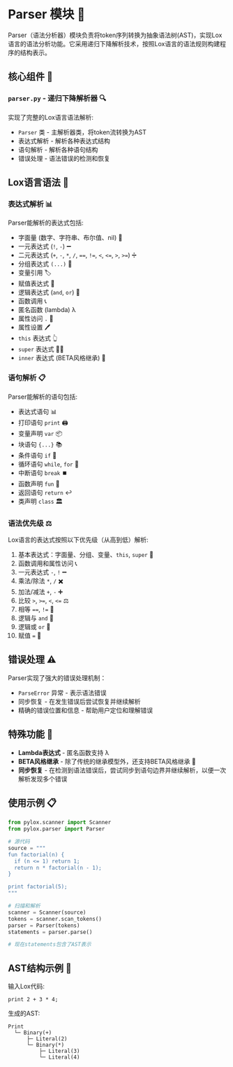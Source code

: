 # Parser 模块 🧩

Parser（语法分析器）模块负责将token序列转换为抽象语法树(AST)，实现Lox语言的语法分析功能。它采用递归下降解析技术，按照Lox语言的语法规则构建程序的结构表示。

## 核心组件 🎯

### `parser.py` - 递归下降解析器 🔍

实现了完整的Lox语言语法解析:

- `Parser` 类 - 主解析器类，将token流转换为AST
- 表达式解析 - 解析各种表达式结构
- 语句解析 - 解析各种语句结构
- 错误处理 - 语法错误的检测和恢复

## Lox语言语法 📝

### 表达式解析 📊

Parser能解析的表达式包括:

- 字面量 (数字、字符串、布尔值、nil) 📝
- 一元表达式 (`!`, `-`) ➖
- 二元表达式 (`+`, `-`, `*`, `/`, `==`, `!=`, `<`, `<=`, `>`, `>=`) ➗
- 分组表达式 `(...)` 🔄
- 变量引用 🏷️
- 赋值表达式 🔄
- 逻辑表达式 (`and`, `or`) 🧠
- 函数调用 📞
- 匿名函数 (lambda) λ
- 属性访问 `.` 🔑
- 属性设置 🖊️
- `this` 表达式 👆
- `super` 表达式 👨‍👦
- `inner` 表达式 (BETA风格继承) 🔽

### 语句解析 📋

Parser能解析的语句包括:

- 表达式语句 📊
- 打印语句 `print` 🖨️
- 变量声明 `var` 📦
- 块语句 `{...}` 📚
- 条件语句 `if` 🔀
- 循环语句 `while`, `for` 🔄
- 中断语句 `break` ⏹️
- 函数声明 `fun` 🧩
- 返回语句 `return` ↩️
- 类声明 `class` 🏛️

### 语法优先级 ⚖️

Lox语言的表达式按照以下优先级（从高到低）解析:

1. 基本表达式：字面量、分组、变量、`this`, `super` 📝
2. 函数调用和属性访问 📞
3. 一元表达式 `-`, `!` ➖
4. 乘法/除法 `*`, `/` ✖️
5. 加法/减法 `+`, `-` ➕
6. 比较 `>`, `>=`, `<`, `<=` ⚖️
7. 相等 `==`, `!=` 🟰
8. 逻辑与 `and` 🔄
9. 逻辑或 `or` 🔀
10. 赋值 `=` 📝

## 错误处理 ⚠️

Parser实现了强大的错误处理机制：

- `ParseError` 异常 - 表示语法错误
- 同步恢复 - 在发生错误后尝试恢复并继续解析
- 精确的错误位置和信息 - 帮助用户定位和理解错误

## 特殊功能 🌟

- **Lambda表达式** - 匿名函数支持 λ
- **BETA风格继承** - 除了传统的继承模型外，还支持BETA风格继承 🔽
- **同步恢复** - 在检测到语法错误后，尝试同步到语句边界并继续解析，以便一次解析发现多个错误

## 使用示例 📋

```python
from pylox.scanner import Scanner
from pylox.parser import Parser

# 源代码
source = """
fun factorial(n) {
  if (n <= 1) return 1;
  return n * factorial(n - 1);
}

print factorial(5);
"""

# 扫描和解析
scanner = Scanner(source)
tokens = scanner.scan_tokens()
parser = Parser(tokens)
statements = parser.parse()

# 现在statements包含了AST表示
```

## AST结构示例 🌳

输入Lox代码:

```lox
print 2 + 3 * 4;
```

生成的AST:

```
Print
  └─ Binary(+)
      ├─ Literal(2)
      └─ Binary(*)
          ├─ Literal(3)
          └─ Literal(4)
```